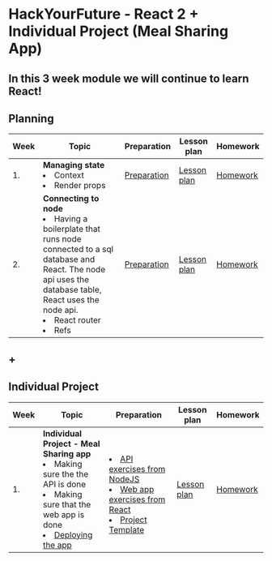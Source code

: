 # HackYourFuture - React 2 + Individual Project (Meal Sharing App)

## In this 3 week module we will continue to learn React!

## Planning

| Week | Topic                                                                                                                | Preparation                         | Lesson plan                         | Homework                      |
| ---- | -------------------------------------------------------------------------------------------------------------------- | ----------------------------------- | ----------------------------------- | ----------------------------- |
| 1.   | **Managing state** <br> <li> Context <br> <li> Render props                                                                    | [Preparation](week1/preparation.md) | [Lesson plan](week1/lesson-plan.md) | [Homework](week1/homework.md) |
| 2.   | **Connecting to node** <br> <li> Having a boilerplate that runs node connected to a sql database and React. The node api uses the database table, React uses the node api. <br> <li> React router <br>  <li> Refs | [Preparation](week2/preparation.md) | [Lesson plan](week2/lesson-plan.md) | [Homework](week2/homework.md) |

## \+ 
   
## Individual Project
   
| Week | Topic                                                                                                                | Preparation                         | Lesson plan                         | Homework                      |
| ---- | -------------------------------------------------------------------------------------------------------------------- | ----------------------------------- | ----------------------------------- | ----------------------------- |
| 1.   | **Individual Project - Meal Sharing app** <br> <li> Making sure the the API is done <br> <li> Making sure that the web app is done <li> [Deploying the app](https://github.com/HackYourFuture-CPH/hyf-project-template?tab=readme-ov-file#deploying) | <br> <li>  [API exercises from NodeJS](./Meal-sharing/homework.md#nodejs) <br> <li> [Web app exercises from React](./Meal-sharing/homework.md#react-1)  <li>  [Project Template](https://github.com/HackYourFuture-CPH/hyf-project-template) <br> | [Lesson plan](./Meal-sharing/homework.md#meal-sharing-session) | [Homework](./Meal-sharing/homework.md) | 
